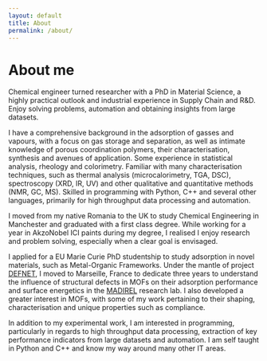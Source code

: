 ```yaml
---
layout: default
title: About
permalink: /about/
---
```



# About me

Chemical engineer turned researcher with a PhD in Material Science, 
a highly practical outlook and industrial experience in Supply Chain
and R&D. Enjoy solving problems, automation and obtaining insights from
large datasets.

I have a comprehensive background in the adsorption of 
gasses and vapours, with a focus on gas storage and separation, as well as
intimate knowledge of porous coordination polymers, their 
characterisation, synthesis and avenues of application.
Some experience in statistical analysis, rheology and colorimetry.
Familiar with many characterisation techniques,
such as thermal analysis (microcalorimetry, TGA, DSC),
spectroscopy (XRD, IR, UV) and other 
qualitative and quantitative methods (NMR, GC, MS).
Skilled in programming with Python, C++ and several other languages,
primarily for high throughput data processing and automation.

I moved from my native Romania to the UK to study Chemical Engineering
in Manchester and graduated with a first class degree. While working 
for a year in AkzoNobel ICI paints during my degree, I realised I 
enjoy research and problem solving, especially when a clear goal is
envisaged.

I applied for a EU Marie Curie PhD studentship to study adsorption
in novel materials, such as Metal-Organic Frameworks. Under the mantle
of project [DEFNET](http://www.defnet-etn.eu/), I moved to Marseille,
France to dedicate three years to understand the influence of 
structural defects in MOFs on their adsorption performance and surface
energetics in the [MADIREL](http://madirel.univ-amu.fr/node/99) 
research lab. I also developed a greater interest in MOFs, 
with some of my work pertaining to their shaping, characterisation and 
unique properties such as compliance.

In addition to my experimental work, I am interested in programming,
particularly in regards to high throughput data processing, extraction
of key performance indicators from large datasets and automation.
I am self taught in Python and C++ and know my way around many other
IT areas.